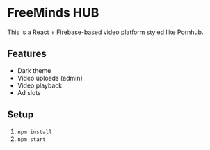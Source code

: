 # FreeMinds HUB

This is a React + Firebase-based video platform styled like Pornhub.

## Features
- Dark theme
- Video uploads (admin)
- Video playback
- Ad slots

## Setup
1. `npm install`
2. `npm start`
